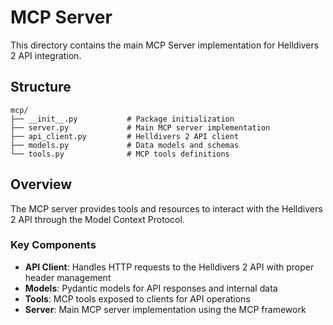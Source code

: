 # MCP Server

This directory contains the main MCP Server implementation for Helldivers 2 API integration.

## Structure

```
mcp/
├── __init__.py           # Package initialization
├── server.py             # Main MCP server implementation
├── api_client.py         # Helldivers 2 API client
├── models.py             # Data models and schemas
└── tools.py              # MCP tools definitions
```

## Overview

The MCP server provides tools and resources to interact with the Helldivers 2 API through the Model Context Protocol.

### Key Components

- **API Client**: Handles HTTP requests to the Helldivers 2 API with proper header management
- **Models**: Pydantic models for API responses and internal data
- **Tools**: MCP tools exposed to clients for API operations
- **Server**: Main MCP server implementation using the MCP framework
